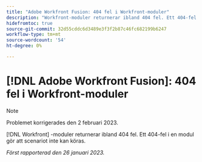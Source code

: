 ```yaml
---
title: "Adobe Workfront Fusion: 404 fel i Workfront-moduler"
description: "Workfront-moduler returnerar ibland 404 fel. Ett 404-fel i en modul gör att scenariot inte kan köras."
hidefromtoc: true
source-git-commit: 32d55cddc6d3489e3f3f2b87c46fc682199b6247
workflow-type: tm+mt
source-wordcount: '54'
ht-degree: 0%

---
```



# [!DNL Adobe Workfront Fusion]: 404 fel i Workfront-moduler

>[!NOTE]
>
>Problemet korrigerades den 2 februari 2023.

[!DNL Workfront] -moduler returnerar ibland 404 fel. Ett 404-fel i en modul gör att scenariot inte kan köras.

_Först rapporterad den 26 januari 2023._

